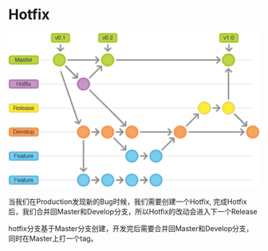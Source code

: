 # Hotfix

![](../../.gitbook/assets/图片7.png)

当我们在Production发现新的Bug时候，我们需要创建一个Hotfix, 完成Hotfix后，我们合并回Master和Develop分支，所以Hotfix的改动会进入下一个Release

hotfix分支基于Master分支创建，开发完后需要合并回Master和Develop分支，同时在Master上打一个tag。
